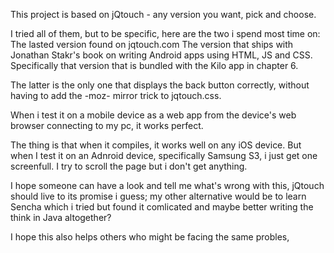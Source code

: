 This project is based on jQtouch - any version you want, pick and choose. 

I tried all of them, but to be specific, here are the two i spend most time on:
The lasted version found on jqtouch.com
The version that ships with Jonathan Stakr's book on writing Android apps using HTML, JS and CSS. Specifically that version that is bundled with the Kilo app in chapter 6.

The latter is the only one that displays the back button correctly, without having to add the -moz- mirror trick to jqtouch.css.

When i test it on a mobile device as a web app from the device's web browser connecting to my pc, it works perfect.

The thing is that when it compiles, it works well on any iOS device. But when I test it on an Adnroid device, specifically Samsung S3, i just get one screenfull. I try to scroll the page but i don't get anything. 

I hope someone can have a look and tell me what's wrong with this, jQtouch should live to its promise i guess; my other alternative would be to learn Sencha which i tried but found it comlicated and maybe better writing the think in Java altogether?

I hope this also helps others who might be facing the same probles,

